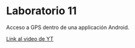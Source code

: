 # Laboratorio 11
Acceso a GPS dentro de una applicación Android.

[Link al video de YT](https://youtu.be/-hO0e1jchGk)
